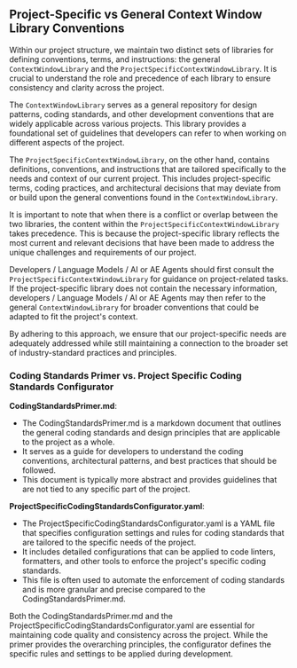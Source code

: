 Project-Specific vs General Context Window Library Conventions
--------------------------------------------------------------

Within our project structure, we maintain two distinct sets of libraries for defining conventions, terms, and instructions: the general `ContextWindowLibrary` and the `ProjectSpecificContextWindowLibrary`. It is crucial to understand the role and precedence of each library to ensure consistency and clarity across the project.

The `ContextWindowLibrary` serves as a general repository for design patterns, coding standards, and other development conventions that are widely applicable across various projects. This library provides a foundational set of guidelines that developers can refer to when working on different aspects of the project.

The `ProjectSpecificContextWindowLibrary`, on the other hand, contains definitions, conventions, and instructions that are tailored specifically to the needs and context of our current project. This includes project-specific terms, coding practices, and architectural decisions that may deviate from or build upon the general conventions found in the `ContextWindowLibrary`.

It is important to note that when there is a conflict or overlap between the two libraries, the content within the `ProjectSpecificContextWindowLibrary` takes precedence. This is because the project-specific library reflects the most current and relevant decisions that have been made to address the unique challenges and requirements of our project.

Developers / Language Models / AI or AE Agents should first consult the `ProjectSpecificContextWindowLibrary` for guidance on project-related tasks. If the project-specific library does not contain the necessary information, developers / Language Models / AI or AE Agents may then refer to the general `ContextWindowLibrary` for broader conventions that could be adapted to fit the project's context.

By adhering to this approach, we ensure that our project-specific needs are adequately addressed while still maintaining a connection to the broader set of industry-standard practices and principles.

### Coding Standards Primer vs. Project Specific Coding Standards Configurator

**CodingStandardsPrimer.md**:
- The CodingStandardsPrimer.md is a markdown document that outlines the general coding standards and design principles that are applicable to the project as a whole.
- It serves as a guide for developers to understand the coding conventions, architectural patterns, and best practices that should be followed.
- This document is typically more abstract and provides guidelines that are not tied to any specific part of the project.

**ProjectSpecificCodingStandardsConfigurator.yaml**:
- The ProjectSpecificCodingStandardsConfigurator.yaml is a YAML file that specifies configuration settings and rules for coding standards that are tailored to the specific needs of the project.
- It includes detailed configurations that can be applied to code linters, formatters, and other tools to enforce the project's specific coding standards.
- This file is often used to automate the enforcement of coding standards and is more granular and precise compared to the CodingStandardsPrimer.md.

Both the CodingStandardsPrimer.md and the ProjectSpecificCodingStandardsConfigurator.yaml are essential for maintaining code quality and consistency across the project. While the primer provides the overarching principles, the configurator defines the specific rules and settings to be applied during development.

